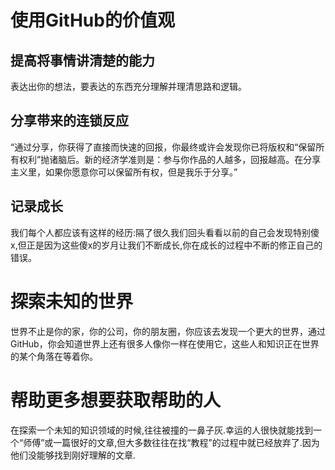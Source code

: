 # 使用GitHub的价值观

## 提高将事情讲清楚的能力
表达出你的想法，要表达的东西充分理解并理清思路和逻辑。

## 分享带来的连锁反应
“通过分享，你获得了直接而快速的回报，你最终或许会发现你已将版权和“保留所有权利”抛诸脑后。新的经济学准则是：参与你作品的人越多，回报越高。在分享主义里，如果你愿意你可以保留所有权，但是我乐于分享。”


## 记录成长
我们每个人都应该有这样的经历:隔了很久我们回头看看以前的自己会发现特别傻x,但正是因为这些傻x的岁月让我们不断成长,你在成长的过程中不断的修正自己的错误。


# 探索未知的世界
世界不止是你的家，你的公司，你的朋友圈，你应该去发现一个更大的世界，通过GitHub，你会知道世界上还有很多人像你一样在使用它，这些人和知识正在世界的某个角落在等着你。


# 帮助更多想要获取帮助的人
在探索一个未知的知识领域的时候,往往被撞的一鼻子灰.幸运的人很快就能找到一个“师傅”或一篇很好的文章,但大多数往往在找“教程”的过程中就已经放弃了.因为他们没能够找到刚好理解的文章.


